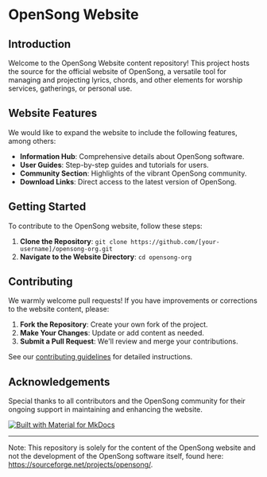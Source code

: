 # OpenSong Website

## Introduction

Welcome to the OpenSong Website content repository! This project hosts the source for the official website of OpenSong, a versatile tool for managing and projecting lyrics, chords, and other elements for worship services, gatherings, or personal use.

## Website Features

We would like to expand the website to include the following features, among others:

- **Information Hub**: Comprehensive details about OpenSong software.
- **User Guides**: Step-by-step guides and tutorials for users.
- **Community Section**: Highlights of the vibrant OpenSong community.
- **Download Links**: Direct access to the latest version of OpenSong.

## Getting Started

To contribute to the OpenSong website, follow these steps:

1. **Clone the Repository**: `git clone https://github.com/[your-username]/opensong-org.git`
2. **Navigate to the Website Directory**: `cd opensong-org`

## Contributing

We warmly welcome pull requests! If you have improvements or corrections to the website content, please:

1. **Fork the Repository**: Create your own fork of the project.
2. **Make Your Changes**: Update or add content as needed.
3. **Submit a Pull Request**: We'll review and merge your contributions.

See our [contributing guidelines](CONTRIBUTING.md) for detailed instructions.

## Acknowledgements

Special thanks to all contributors and the OpenSong community for their ongoing support in maintaining and enhancing the website.

[![Built with Material for MkDocs](https://img.shields.io/badge/Material_for_MkDocs-526CFE?style=for-the-badge&logo=MaterialForMkDocs&logoColor=white)](https://squidfunk.github.io/mkdocs-material/)

---

Note: This repository is solely for the content of the OpenSong website and not the development of the OpenSong software itself, found here: https://sourceforge.net/projects/opensong/.
